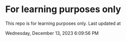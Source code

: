 # For learning purposes only
This repo is for learning purposes only.
Last updated at

Wednesday, December 13, 2023 6:09:56 PM

